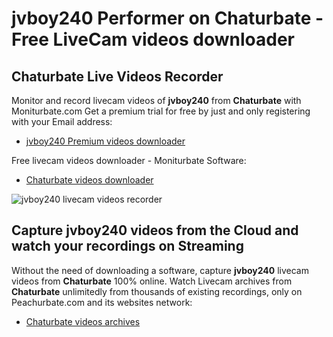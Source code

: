 # jvboy240 Performer on Chaturbate - Free LiveCam videos downloader

## Chaturbate Live Videos Recorder

Monitor and record livecam videos of **jvboy240** from **Chaturbate** with Moniturbate.com
Get a premium trial for free by just and only registering with your Email address:
* [jvboy240 Premium videos downloader](https://moniturbate.com/request-demo-licence-key.html)

Free livecam videos downloader - Moniturbate Software:
* [Chaturbate videos downloader](https://moniturbate.com/moniturbate-download-software.html)

![jvboy240 livecam videos recorder](https://peachurnet.com/templates/moniturbate-software.png)


## Capture jvboy240 videos from the Cloud and watch your recordings on Streaming

Without the need of downloading a software, capture **jvboy240** livecam videos from **Chaturbate** 100% online.
Watch Livecam archives from **Chaturbate** unlimitedly from thousands of existing recordings, only on Peachurbate.com and its websites network:
* [Chaturbate videos archives](https://peachurnet.com/)